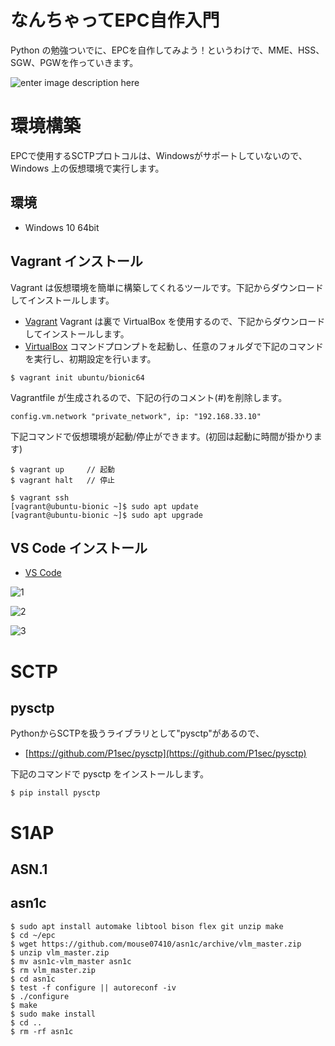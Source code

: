 # なんちゃってEPC自作入門
Python の勉強ついでに、EPCを自作してみよう！というわけで、MME、HSS、SGW、PGWを作っていきます。

![enter image description here](https://user-images.githubusercontent.com/1900544/84593371-e17ae600-ae86-11ea-872d-4aaf0fe4bfa1.png)


# 環境構築
EPCで使用するSCTPプロトコルは、Windowsがサポートしていないので、Windows 上の仮想環境で実行します。

## 環境

- Windows 10 64bit

## Vagrant インストール
Vagrant は仮想環境を簡単に構築してくれるツールです。下記からダウンロードしてインストールします。
- [Vagrant](https://www.vagrantup.com/)
Vagrant は裏で VirtualBox を使用するので、下記からダウンロードしてインストールします。
- [VirtualBox](https://www.virtualbox.org/)
コマンドプロンプトを起動し、任意のフォルダで下記のコマンドを実行し、初期設定を行います。
```
$ vagrant init ubuntu/bionic64
```
Vagrantfile が生成されるので、下記の行のコメント(#)を削除します。
```
config.vm.network "private_network", ip: "192.168.33.10"
```
下記コマンドで仮想環境が起動/停止ができます。(初回は起動に時間が掛かります)
```
$ vagrant up     // 起動
$ vagrant halt   // 停止
```

```
$ vagrant ssh
[vagrant@ubuntu-bionic ~]$ sudo apt update
[vagrant@ubuntu-bionic ~]$ sudo apt upgrade
```

## VS Code インストール

- [VS Code](https://azure.microsoft.com/ja-jp/products/visual-studio-code/)

![1](https://user-images.githubusercontent.com/1900544/85050069-80c61300-b1d0-11ea-8c3f-64c74cb5ebc2.PNG)

![2](https://user-images.githubusercontent.com/1900544/85050144-a4895900-b1d0-11ea-8b6f-1ac06c448a2f.PNG)

![3](https://user-images.githubusercontent.com/1900544/85050359-ee723f00-b1d0-11ea-851a-63f75ca29b49.PNG)



# SCTP

## pysctp
PythonからSCTPを扱うライブラリとして"pysctp"があるので、

- [https://github.com/P1sec/pysctp](https://github.com/P1sec/pysctp)

下記のコマンドで pysctp をインストールします。
```
$ pip install pysctp
```



# S1AP

## ASN.1

## asn1c

```
$ sudo apt install automake libtool bison flex git unzip make
$ cd ~/epc
$ wget https://github.com/mouse07410/asn1c/archive/vlm_master.zip
$ unzip vlm_master.zip
$ mv asn1c-vlm_master asn1c
$ rm vlm_master.zip
$ cd asn1c
$ test -f configure || autoreconf -iv
$ ./configure
$ make
$ sudo make install
$ cd ..
$ rm -rf asn1c
```

<!--stackedit_data:
eyJoaXN0b3J5IjpbLTYwMDA3MDIyMyw2NzQyMjYyMTMsLTQwOD
A3OTQ5NSwtMTgxNjYwNTM5MCwxODc1NjY5Mjg0LC0xOTUxMjgx
NTUwLDExODY4MjA3MTQsLTk0NDY1Njk0Myw1OTk2ODY3NiwtMT
g1Nzg4NDkwLC0xNTEwNjQ4OTcyLC05MzczMTk1OTgsMTQ1MTgz
NjA0OCw0OTQ1NzEyMjEsLTEwODc2MDY4NTcsLTEwNzQ4MDE5OT
gsLTkxMzk4MzI2MSwtNTAyMzMwNDc3LC04MzM5MTM0NywtMTIx
NDYxNzA5OV19
-->
